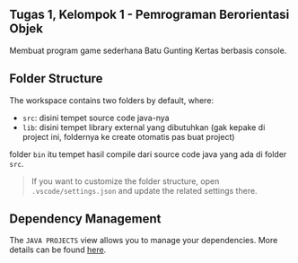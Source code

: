 ## Tugas 1, Kelompok 1 - Pemrograman Berorientasi Objek

Membuat program game sederhana Batu Gunting Kertas berbasis console.

## Folder Structure

The workspace contains two folders by default, where:

- `src`: disini tempet source code java-nya
- `lib`: disini tempet library external yang dibutuhkan (gak kepake di project ini, foldernya ke create otomatis pas buat project)

folder `bin` itu tempet hasil compile dari source code java yang ada di folder `src`.

> If you want to customize the folder structure, open `.vscode/settings.json` and update the related settings there.

## Dependency Management

The `JAVA PROJECTS` view allows you to manage your dependencies. More details can be found [here](https://github.com/microsoft/vscode-java-dependency#manage-dependencies).
